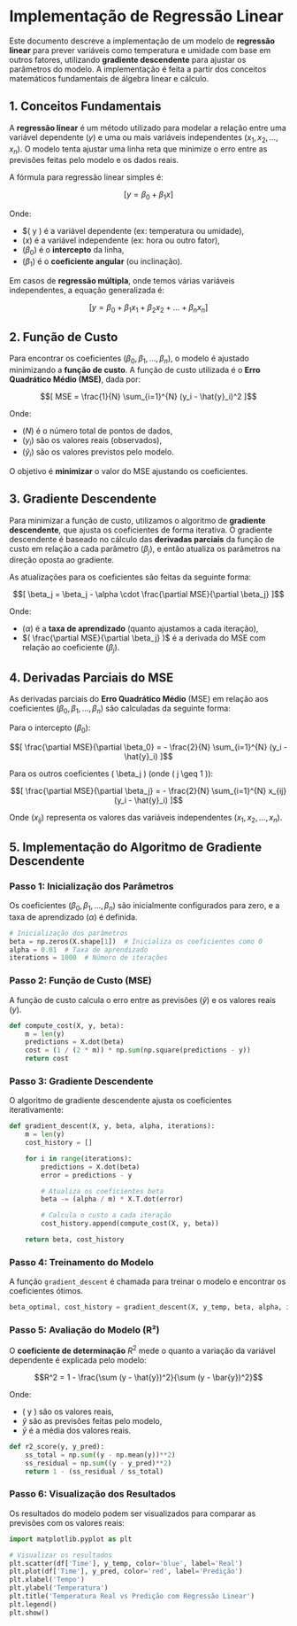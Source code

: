 # Implementação de Regressão Linear

Este documento descreve a implementação de um modelo de **regressão linear** para prever variáveis como temperatura e umidade com base em outros fatores, utilizando **gradiente descendente** para ajustar os parâmetros do modelo. A implementação é feita a partir dos conceitos matemáticos fundamentais de álgebra linear e cálculo.

## 1. Conceitos Fundamentais

A **regressão linear** é um método utilizado para modelar a relação entre uma variável dependente $( y )$ e uma ou mais variáveis independentes $( x_1, x_2, \dots, x_n )$. O modelo tenta ajustar uma linha reta que minimize o erro entre as previsões feitas pelo modelo e os dados reais.

A fórmula para regressão linear simples é:

$$[
y = \beta_0 + \beta_1 x
]$$

Onde:
- $( y ) é a variável dependente (ex: temperatura ou umidade),
- $( x )$ é a variável independente (ex: hora ou outro fator),
- $( \beta_0 )$ é o **intercepto** da linha,
- $( \beta_1 )$ é o **coeficiente angular** (ou inclinação).

Em casos de **regressão múltipla**, onde temos várias variáveis independentes, a equação generalizada é:

$$[
y = \beta_0 + \beta_1 x_1 + \beta_2 x_2 + \dots + \beta_n x_n
]$$

## 2. Função de Custo

Para encontrar os coeficientes $( \beta_0, \beta_1, \dots, \beta_n )$, o modelo é ajustado minimizando a **função de custo**. A função de custo utilizada é o **Erro Quadrático Médio (MSE)**, dada por:

$$[
MSE = \frac{1}{N} \sum_{i=1}^{N} (y_i - \hat{y}_i)^2
]$$

Onde:
- $( N )$ é o número total de pontos de dados,
- $( y_i )$ são os valores reais (observados),
- $( \hat{y}_i )$ são os valores previstos pelo modelo.

O objetivo é **minimizar** o valor do MSE ajustando os coeficientes.

## 3. Gradiente Descendente

Para minimizar a função de custo, utilizamos o algoritmo de **gradiente descendente**, que ajusta os coeficientes de forma iterativa. O gradiente descendente é baseado no cálculo das **derivadas parciais** da função de custo em relação a cada parâmetro $( \beta_j )$, e então atualiza os parâmetros na direção oposta ao gradiente.

As atualizações para os coeficientes são feitas da seguinte forma:

$$[
\beta_j = \beta_j - \alpha \cdot \frac{\partial MSE}{\partial \beta_j}
]$$

Onde:
- $( \alpha )$ é a **taxa de aprendizado** (quanto ajustamos a cada iteração),
- $( \frac{\partial MSE}{\partial \beta_j} )$ é a derivada do MSE com relação ao coeficiente $( \beta_j )$.

## 4. Derivadas Parciais do MSE

As derivadas parciais do **Erro Quadrático Médio** (MSE) em relação aos coeficientes $( \beta_0, \beta_1, \dots, \beta_n )$ são calculadas da seguinte forma:

Para o intercepto $( \beta_0 )$:

$$[
\frac{\partial MSE}{\partial \beta_0} = - \frac{2}{N} \sum_{i=1}^{N} (y_i - \hat{y}_i)
]$$

Para os outros coeficientes \( \beta_j \) (onde \( j \geq 1 \)):

$$[
\frac{\partial MSE}{\partial \beta_j} = - \frac{2}{N} \sum_{i=1}^{N} x_{ij} (y_i - \hat{y}_i)
]$$

Onde $( x_{ij} )$ representa os valores das variáveis independentes $( x_1, x_2, \dots, x_n )$.

## 5. Implementação do Algoritmo de Gradiente Descendente

### Passo 1: Inicialização dos Parâmetros

Os coeficientes $( \beta_0, \beta_1, \dots, \beta_n )$ são inicialmente configurados para zero, e a taxa de aprendizado $( \alpha )$ é definida.

```python
# Inicialização dos parâmetros
beta = np.zeros(X.shape[1])  # Inicializa os coeficientes como 0
alpha = 0.01  # Taxa de aprendizado
iterations = 1000  # Número de iterações
```

### Passo 2: Função de Custo (MSE)

A função de custo calcula o erro entre as previsões $( \hat{y})$ e os valores reais $( y )$.

```python
def compute_cost(X, y, beta):
    m = len(y)
    predictions = X.dot(beta)
    cost = (1 / (2 * m)) * np.sum(np.square(predictions - y))
    return cost
```

### Passo 3: Gradiente Descendente

O algoritmo de gradiente descendente ajusta os coeficientes iterativamente:

```python
def gradient_descent(X, y, beta, alpha, iterations):
    m = len(y)
    cost_history = []

    for i in range(iterations):
        predictions = X.dot(beta)
        error = predictions - y

        # Atualiza os coeficientes beta
        beta -= (alpha / m) * X.T.dot(error)

        # Calcula o custo a cada iteração
        cost_history.append(compute_cost(X, y, beta))

    return beta, cost_history
```

### Passo 4: Treinamento do Modelo

A função `gradient_descent` é chamada para treinar o modelo e encontrar os coeficientes ótimos.

```python
beta_optimal, cost_history = gradient_descent(X, y_temp, beta, alpha, iterations)
```

### Passo 5: Avaliação do Modelo (R²)

O **coeficiente de determinação** $R^2$ mede o quanto a variação da variável dependente é explicada pelo modelo:


$$R^2 = 1 - \frac{\sum (y - \hat{y})^2}{\sum (y - \bar{y})^2}$$


Onde:
- ( y ) são os valores reais,
- $\hat{y}$ são as previsões feitas pelo modelo,
- $\bar{y}$ é a média dos valores reais.

```python
def r2_score(y, y_pred):
    ss_total = np.sum((y - np.mean(y))**2)
    ss_residual = np.sum((y - y_pred)**2)
    return 1 - (ss_residual / ss_total)
```

### Passo 6: Visualização dos Resultados

Os resultados do modelo podem ser visualizados para comparar as previsões com os valores reais:

```python
import matplotlib.pyplot as plt

# Visualizar os resultados
plt.scatter(df['Time'], y_temp, color='blue', label='Real')
plt.plot(df['Time'], y_pred, color='red', label='Predição')
plt.xlabel('Tempo')
plt.ylabel('Temperatura')
plt.title('Temperatura Real vs Predição com Regressão Linear')
plt.legend()
plt.show()
```